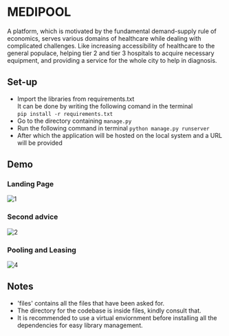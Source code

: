 

# MEDIPOOL

A platform, which is motivated by the fundamental demand-supply rule of economics, serves various domains of healthcare while dealing with complicated challenges. Like increasing accessibility of healthcare to the general populace, helping tier 2 and tier 3 hospitals to acquire necessary equipment, and providing a service for the whole city to help in diagnosis.

## Set-up
* Import the libraries from requirements.txt <br />
It can be done by writing the following comand in the terminal <br />
```pip install -r requirements.txt```
* Go to the directory containing ```manage.py```
* Run the following command in terminal
```python manage.py runserver``` 
* After which the application will be hosted on the local system and a URL will be provided 

## Demo
### Landing Page <br />
![1](https://github.com/Manipal-Hackathon-2022/Team-CODEV/blob/Final/files/demo_gif/1.gif)<br />
### Second advice
![2](https://github.com/Manipal-Hackathon-2022/Team-CODEV/blob/Final/files/demo_gif/2.gif)
### Pooling and Leasing
![4](https://github.com/Manipal-Hackathon-2022/Team-CODEV/blob/Final/files/demo/4.jpeg)

## Notes
* 'files' contains all the files that have been asked for.
* The directory for the codebase is inside files, kindly consult that.
* It is recommended to use a virtual enviornment before installing all the dependencies for easy library management.
